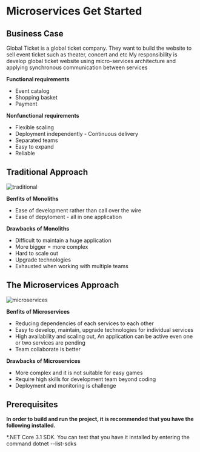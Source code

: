 # Microservices Get Started

## Business Case

Global Ticket is a global ticket company. They want to build the website to sell event ticket such as theater, concert and etc
My responsibility is develop global ticket website using micro-services architecture and applying synchronous communication between services

**Functional requirements**

* Event catalog
* Shopping basket
* Payment

**Nonfunctional requirements**

* Flexible scaling 
* Deployment independently - Continuous delivery
* Separated teams
* Easy to expand
* Reliable

## Traditional Approach

<img src="https://i.ibb.co/f0N2zzV/traditional.png" alt="traditional" border="0"></a><br />

**Benfits of Monoliths**

* Ease of development rather than call over the wire
* Ease of depyloment - all in one application

**Drawbacks of Monoliths**

* Difficult to maintain a huge application
* More bigger = more complex
* Hard to scale out
* Upgrade technologies
* Exhausted when working with multiple teams

## The Microservices Approach

<img src="https://i.ibb.co/SxGg2NY/microservices.png" alt="microservices" border="0">

**Benfits of Microservices**

* Reducing dependencies of each services to each other
* Easy to develop, maintain, upgrade technologies for individual services
* High availability and scaling out, An application can be active even one or two services are pending
* Team collaborate is better

**Drawbacks of Microservices**

* More complex and it is not suitable for easy games
* Require high skills for development team beyond coding
* Deployment and monitoring is challenge

## Prerequisites

**In order to build and run the project, it is recommended that you have the following installed.**

*.NET Core 3.1 SDK. You can test that you have it installed by entering the command dotnet --list-sdks
